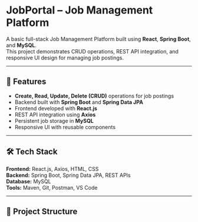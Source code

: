 # JobPortal – Job Management Platform

A basic full-stack Job Management Platform built using **React**, **Spring Boot**, and **MySQL**.  
This project demonstrates CRUD operations, REST API integration, and responsive UI design for managing job postings.

---

## 🚀 Features
- **Create, Read, Update, Delete (CRUD)** operations for job postings
- Backend built with **Spring Boot** and **Spring Data JPA**
- Frontend developed with **React.js**
- REST API integration using **Axios**
- Persistent job storage in **MySQL**
- Responsive UI with reusable components

---

## 🛠 Tech Stack
**Frontend:** React.js, Axios, HTML, CSS  
**Backend:** Spring Boot, Spring Data JPA, REST APIs  
**Database:** MySQL  
**Tools:** Maven, Git, Postman, VS Code

---

## 📂 Project Structure
